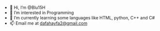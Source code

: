 - 👋 Hi, I’m @Blu15H
- 👀 I’m interested in Programming
- 🌱 I’m currently learning some languages like HTML, python, C++ and C#
- 📫 Email me at dafahayfa2@gmail.com

<!---
Blu15H/Blu15H is a ✨ unique ✨ repository because its `README.md` (this file) appears on your GitHub profile.
You can click the Preview link to take a look at your changes.
--->
